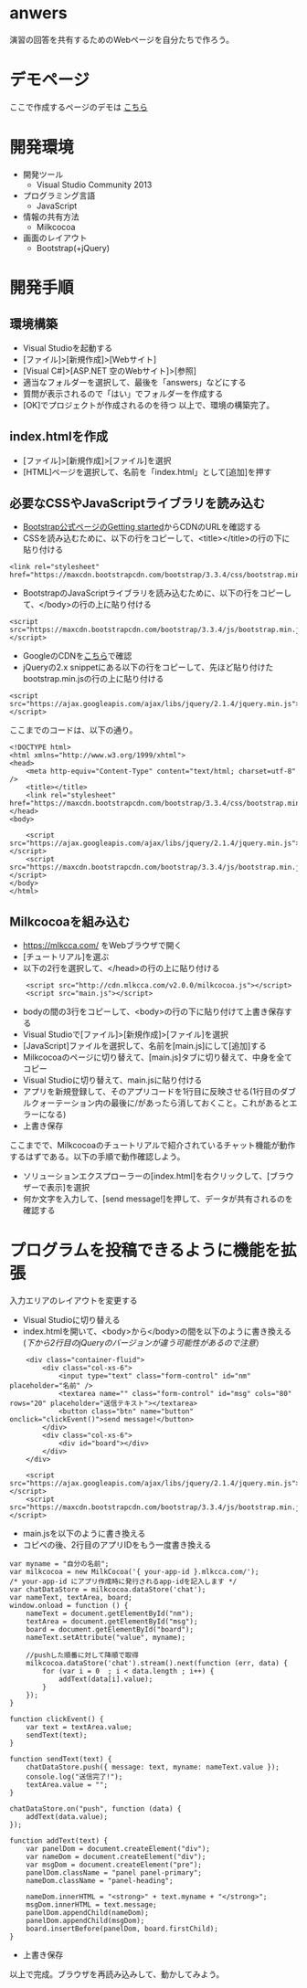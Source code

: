 # anwers
演習の回答を共有するためのWebページを自分たちで作ろう。

# デモページ
ここで作成するページのデモは [こちら](http://tanakaedu.github.io/answers/)

# 開発環境
- 開発ツール
    - Visual Studio Community 2013
- プログラミング言語
    - JavaScript
- 情報の共有方法
    - Milkcocoa
- 画面のレイアウト
    - Bootstrap(+jQuery)

# 開発手順
## 環境構築
- Visual Studioを起動する
- [ファイル]>[新規作成]>[Webサイト]
- [Visual C#]>[ASP.NET 空のWebサイト]>[参照]
- 適当なフォルダーを選択して、最後を「answers」などにする
- 質問が表示されるので「はい」でフォルダーを作成する
- [OK]でプロジェクトが作成されるのを待つ
以上で、環境の構築完了。

## index.htmlを作成
- [ファイル]>[新規作成]>[ファイル]を選択
- [HTML]ページを選択して、名前を「index.html」として[追加]を押す

## 必要なCSSやJavaScriptライブラリを読み込む
- [Bootstrap公式ページのGetting started](http://getbootstrap.com/getting-started/#download-cdn)からCDNのURLを確認する
- CSSを読み込むために、以下の行をコピーして、&lt;title&gt;&lt;/title&gt;の行の下に貼り付ける
```
<link rel="stylesheet" href="https://maxcdn.bootstrapcdn.com/bootstrap/3.3.4/css/bootstrap.min.css">
```
- BootstrapのJavaScriptライブラリを読み込むために、以下の行をコピーして、&lt;/body&gt;の行の上に貼り付ける
```
<script src="https://maxcdn.bootstrapcdn.com/bootstrap/3.3.4/js/bootstrap.min.js"></script>
```
- GoogleのCDNを[こちら](https://developers.google.com/speed/libraries/#jquery)で確認
- jQueryの2.x snippetにある以下の行をコピーして、先ほど貼り付けたbootstrap.min.jsの行の上に貼り付ける
```
<script src="https://ajax.googleapis.com/ajax/libs/jquery/2.1.4/jquery.min.js"></script>
```

ここまでのコードは、以下の通り。
```
<!DOCTYPE html>
<html xmlns="http://www.w3.org/1999/xhtml">
<head>
    <meta http-equiv="Content-Type" content="text/html; charset=utf-8" />
    <title></title>
    <link rel="stylesheet" href="https://maxcdn.bootstrapcdn.com/bootstrap/3.3.4/css/bootstrap.min.css">
</head>
<body>

    <script src="https://ajax.googleapis.com/ajax/libs/jquery/2.1.4/jquery.min.js"></script>
    <script src="https://maxcdn.bootstrapcdn.com/bootstrap/3.3.4/js/bootstrap.min.js"></script>
</body>
</html>
```

## Milkcocoaを組み込む
- https://mlkcca.com/ をWebブラウザで開く
- [チュートリアル]を選ぶ
- 以下の2行を選択して、&lt;/head&gt;の行の上に貼り付ける
```
    <script src="http://cdn.mlkcca.com/v2.0.0/milkcocoa.js"></script>
    <script src="main.js"></script>
```
- bodyの間の3行をコピーして、&lt;body&gt;の行の下に貼り付けて上書き保存する
- Visual Studioで[ファイル]>[新規作成]>[ファイル]を選択
- [JavaScript]ファイルを選択して、名前を[main.js]にして[追加]する
- Milkcocoaのページに切り替えて、[main.js]タブに切り替えて、中身を全てコピー
- Visual Studioに切り替えて、main.jsに貼り付ける
- アプリを新規登録して、そのアプリコードを1行目に反映させる(1行目のダブルクォーテーション内の最後に/があったら消しておくこと。これがあるとエラーになる)
- 上書き保存

ここまでで、Milkcocoaのチュートリアルで紹介されているチャット機能が動作するはずである。以下の手順で動作確認しよう。
- ソリューションエクスプローラーの[index.html]を右クリックして、[ブラウザーで表示]を選択
- 何か文字を入力して、[send message!]を押して、データが共有されるのを確認する

# プログラムを投稿できるように機能を拡張
入力エリアのレイアウトを変更する
- Visual Studioに切り替える
- index.htmlを開いて、&lt;body&gt;から&lt;/body&gt;の間を以下のように書き換える(*下から2行目のjQueryのバージョンが違う可能性があるので注意*）
```
    <div class="container-fluid">
        <div class="col-xs-6">
            <input type="text" class="form-control" id="nm" placeholder="名前" />
            <textarea name="" class="form-control" id="msg" cols="80" rows="20" placeholder="送信テキスト"></textarea>
            <button class="btn" name="button" onclick="clickEvent()">send message!</button>
        </div>
        <div class="col-xs-6">
            <div id="board"></div>
        </div>
    </div>

    <script src="https://ajax.googleapis.com/ajax/libs/jquery/2.1.4/jquery.min.js"></script>
    <script src="https://maxcdn.bootstrapcdn.com/bootstrap/3.3.4/js/bootstrap.min.js"></script>
```
- main.jsを以下のように書き換える
- コピペの後、2行目のアプリIDをもう一度書き換える
```
var myname = "自分の名前";
var milkcocoa = new MilkCocoa('{ your-app-id }.mlkcca.com/');
/* your-app-id にアプリ作成時に発行されるapp-idを記入します */
var chatDataStore = milkcocoa.dataStore('chat');
var nameText, textArea, board;
window.onload = function () {
    nameText = document.getElementById("nm");
    textArea = document.getElementById("msg");
    board = document.getElementById("board");
    nameText.setAttribute("value", myname);

    //pushした順番に対して降順で取得
    milkcocoa.dataStore('chat').stream().next(function (err, data) {
        for (var i = 0  ; i < data.length ; i++) {
            addText(data[i].value);
        }
    });
}

function clickEvent() {
    var text = textArea.value;
    sendText(text);
}

function sendText(text) {
    chatDataStore.push({ message: text, myname: nameText.value });
    console.log("送信完了!");
    textArea.value = "";
}

chatDataStore.on("push", function (data) {
    addText(data.value);
});

function addText(text) {
    var panelDom = document.createElement("div");
    var nameDom = document.createElement("div");
    var msgDom = document.createElement("pre");
    panelDom.className = "panel panel-primary";
    nameDom.className = "panel-heading";

    nameDom.innerHTML = "<strong>" + text.myname + "</strong>";
    msgDom.innerHTML = text.message;
    panelDom.appendChild(nameDom);
    panelDom.appendChild(msgDom);
    board.insertBefore(panelDom, board.firstChild);
}
```
- 上書き保存

以上で完成。ブラウザを再読み込みして、動かしてみよう。


